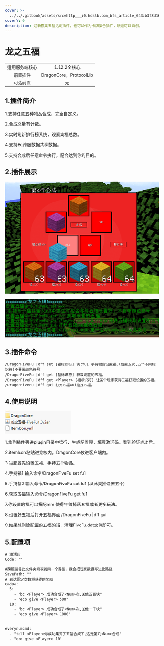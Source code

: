 ```yaml
---
cover: >-
  ../../.gitbook/assets/src=http___i0.hdslb.com_bfs_article_643cb3f8d166763b7f2ea894adeffe7b93301acb.jpg&refer=http___i0.hdslb.jpg
coverY: 0
description: 迎新春集五福活动插件，也可以作为卡牌集合插件，玩法可以自创。
---
```


# 龙之五福

|         |                        |
| :-----: | :--------------------: |
| 适用服务端核心 |        1.12.2全核心       |
|   前置插件  | DragonCore，ProtocolLib |
|   可选前置  |            无           |

## 1.插件简介

1.支持任意五种物品合成，完全自定义。

2.合成总量有计数。

3.实时刷新排行榜系统，观察集福总数。

4.支持Bc跨服数据共享数据。

5.支持合成后任意命令执行，配合达到你的目的。

## 2.插件展示

![](<../../.gitbook/assets/image (8) (1) (1) (1).png>)

![](<../../.gitbook/assets/image (10) (1).png>)

## 3.插件命令

```
/DragonFiveFu |dff set [福标识符] 例:fu1 手持物品设置福.(设置五次,五个不同标识符)不要带颜色符号
/DragonFiveFu |dff get [福标识符] 获取设置的五福。
/DragonFiveFu |dff get <Player> [福标识符] 让某个玩家获得五福获取设置的五福。
/DragonFiveFu |dff gui 打开五福Gui拖拽五福。
```

## 4.使用说明

![](<../../.gitbook/assets/image (2).png>)

1.拿到插件丢进plugin目录中运行，生成配置项，填写激活码。看到验证成功后。

2.itemlcon粘贴进龙核内。DragonCore放进客户端内。

3.进服首先设置五福，手持五个物品。

4.手持福1 输入命令/DragonFiveFu set fu1

5.手持福2 输入命令/DragonFiveFu set fu1 (以此类推设置五个)

6.获取五福输入命令/DragonFiveFu get fu1

7.你设置的福可以搭配mm 使得年兽掉落五福或者更多玩法。

8.设置好五福后打开五福界面 /DragonFiveFu |dff gui

9.如果想删除配置的五福的话，清理FiveFu.dat文件即可。



## 5.配置项

```
# 激活码
Code: ""

#跨服请将此文件夹填写到同一个路径，我会把玩家数据写进此路径
SavePath: ""
# 到达固定次数将获得的奖励
CmdDo:
  5:
    - "bc <Player> 成功合成了<Num>次,送他五百块"
    - "eco give <Player> 500"
  10:
    - "bc <Player> 成功合成了<Num>次,送他一千块"
    - "eco give <Player> 1000"


everynumcmd:
  - "tell <Player>你成功集齐了五福合成了,这是第几<Num>合成"
  - "eco give <Player> 10"


```

